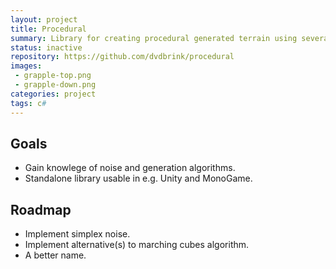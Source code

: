 ```yaml
---
layout: project
title: Procedural
summary: Library for creating procedural generated terrain using several implemented algorithms.
status: inactive
repository: https://github.com/dvdbrink/procedural
images:
 - grapple-top.png
 - grapple-down.png
categories: project
tags: c#
---
```


## Goals
* Gain knowlege of noise and generation algorithms.
* Standalone library usable in e.g. Unity and MonoGame.

## Roadmap
* Implement simplex noise.
* Implement alternative(s) to marching cubes algorithm.
* A better name.
